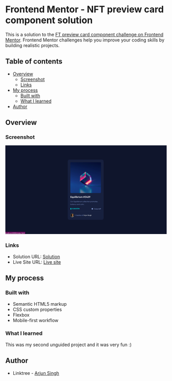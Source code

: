# Frontend Mentor - NFT preview card component solution

This is a solution to the [FT preview card component challenge on Frontend Mentor](https://www.frontendmentor.io/challenges/nft-preview-card-component-SbdUL_w0U). Frontend Mentor challenges help you improve your coding skills by building realistic projects.

## Table of contents

- [Overview](#overview)
  - [Screenshot](#screenshot)
  - [Links](#links)
- [My process](#my-process)
  - [Built with](#built-with)
  - [What I learned](#what-i-learned)
- [Author](#author)

## Overview

### Screenshot

![](./screenshot.png)

### Links

- Solution URL: [Solution](https://www.frontendmentor.io/solutions/html-css-qud1dtU28)
- Live Site URL: [Live site](https://rjn-bot.github.io/QR-Code-Challenge/)

## My process

### Built with

- Semantic HTML5 markup
- CSS custom properties
- Flexbox
- Mobile-first workflow

### What I learned

This was my second unguided project and it was very fun :)

## Author

- Linktree - [Arjun Singh](https://linktr.ee/arjuncool2)
